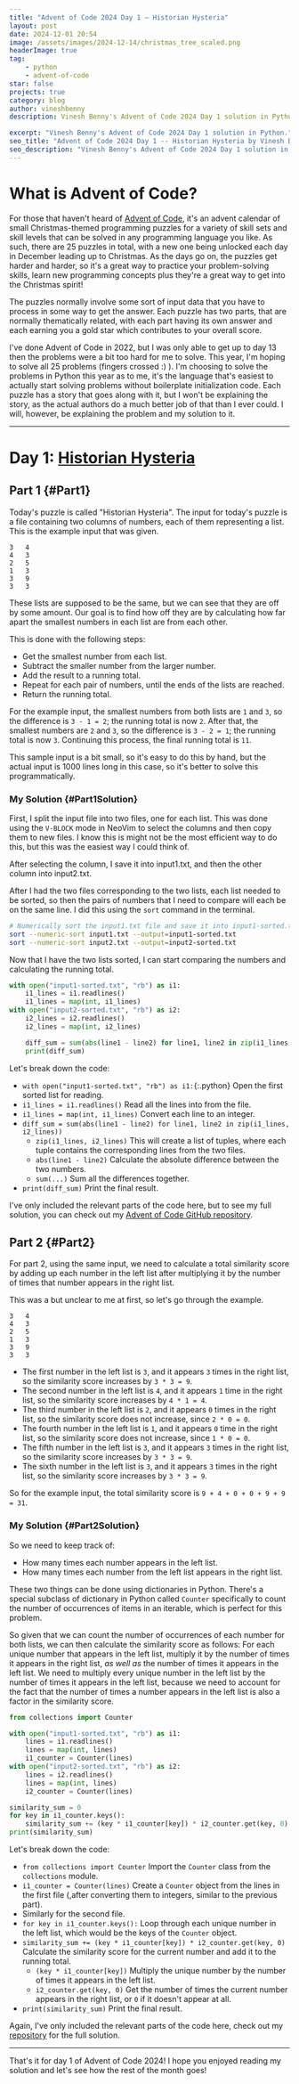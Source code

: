 ```yaml
---
title: "Advent of Code 2024 Day 1 – Historian Hysteria"
layout: post
date: 2024-12-01 20:54
image: /assets/images/2024-12-14/christmas_tree_scaled.png
headerImage: true
tag:
    - python
    - advent-of-code
star: false
projects: true
category: blog
author: vineshbenny
description: Vinesh Benny's Advent of Code 2024 Day 1 solution in Python.

excerpt: "Vinesh Benny's Advent of Code 2024 Day 1 solution in Python."
seo_title: "Advent of Code 2024 Day 1 -- Historian Hysteria by Vinesh Benny"
seo_description: "Vinesh Benny's Advent of Code 2024 Day 1 solution in Python."
---
```


# What is Advent of Code?

For those that haven't heard of
[Advent of Code](https://adventofcode.com/2024/about), it's an advent calendar
of small Christmas-themed programming puzzles for a variety of skill sets and
skill levels that can be solved in any programming language you like. As such,
there are 25 puzzles in total, with a new one being unlocked each day in
December leading up to Christmas. As the days go on, the puzzles get harder and
harder, so it's a great way to practice your problem-solving skills, learn new
programming concepts plus they're a great way to get into the Christmas spirit!

The puzzles normally involve some sort of input data that you have to process in
some way to get the answer. Each puzzle has two parts, that are normally
thematically related, with each part having its own answer and each earning you
a gold star which contributes to your overall score.

I've done Advent of Code in 2022, but I was only able to get up to day 13 then
the problems were a bit too hard for me to solve. This year, I'm hoping to solve
all 25 problems (fingers crossed :) ). I'm choosing to solve the problems in
Python this year as to me, it's the language that's easiest to actually start
solving problems without boilerplate initialization code. Each puzzle has a
story that goes along with it, but I won't be explaining the story, as the
actual authors do a much better job of that than I ever could. I will, however,
be explaining the problem and my solution to it.

---

# Day 1: [Historian Hysteria](https://adventofcode.com/2024/day/1)

## Part 1 {#Part1}

Today's puzzle is called "Historian Hysteria". The input for today's puzzle is a
file containing two columns of numbers, each of them representing a list. This
is the example input that was given.

```plaintext
3   4
4   3
2   5
1   3
3   9
3   3
```

These lists are supposed to be the same, but we can see that they are off by
some amount. Our goal is to find how off they are by calculating how far apart
the smallest numbers in each list are from each other.

This is done with the following steps:

- Get the smallest number from each list.
- Subtract the smaller number from the larger number.
- Add the result to a running total.
- Repeat for each pair of numbers, until the ends of the lists are reached.
- Return the running total.

For the example input, the smallest numbers from both lists are `1` and `3`, so
the difference is `3 - 1 = 2`; the running total is now `2`. After that, the
smallest numbers are `2` and `3`, so the difference is `3 - 2 = 1`; the running
total is now `3`. Continuing this process, the final running total is `11`.

This sample input is a bit small, so it's easy to do this by hand, but the
actual input is 1000 lines long in this case, so it's better to solve this
programmatically.

### My Solution {#Part1Solution}

First, I split the input file into two files, one for each list. This was done
using the `V-BLOCK` mode in NeoVim to select the columns and then copy them to
new files. I know this is might not be the most efficient way to do this, but
this was the easiest way I could think of.

<div>
	<figcaption class="caption">After selecting the column, I save it into input1.txt, and then the other column into input2.txt.</figcaption>
	<script src="https://asciinema.org/a/9sk3YHQ2O9WVlIrqiq6NlDuX6.js" id="asciicast-9sk3YHQ2O9WVlIrqiq6NlDuX6" async="true"></script>
</div>

After I had the two files corresponding to the two lists, each list needed to be
sorted, so then the pairs of numbers that I need to compare will each be on the
same line. I did this using the `sort` command in the terminal.

```bash
# Numerically sort the input1.txt file and save it into input1-sorted.txt
sort --numeric-sort input1.txt --output=input1-sorted.txt
sort --numeric-sort input2.txt --output=input2-sorted.txt
```

Now that I have the two lists sorted, I can start comparing the numbers and
calculating the running total.

```python
with open("input1-sorted.txt", "rb") as i1:
    i1_lines = i1.readlines()
    i1_lines = map(int, i1_lines)
with open("input2-sorted.txt", "rb") as i2:
    i2_lines = i2.readlines()
    i2_lines = map(int, i2_lines)

    diff_sum = sum(abs(line1 - line2) for line1, line2 in zip(i1_lines, i2_lines))
    print(diff_sum)
```

Let's break down the code:

- `with open("input1-sorted.txt", "rb") as i1:`{:.python} Open the first sorted
  list for reading.
- `i1_lines = i1.readlines()` Read all the lines into from the file.
- `i1_lines = map(int, i1_lines)` Convert each line to an integer.
- `diff_sum = sum(abs(line1 - line2) for line1, line2 in zip(i1_lines, i2_lines))`
  - `zip(i1_lines, i2_lines)` This will create a list of tuples, where each
    tuple contains the corresponding lines from the two files.
  - `abs(line1 - line2)` Calculate the absolute difference between the two
    numbers.
  - `sum(...)` Sum all the differences together.
- `print(diff_sum)` Print the final result.

I've only included the relevant parts of the code here, but to see my full
solution, you can check out my
[Advent of Code GitHub repository](https://github.com/VBenny42/AoC/blob/main/2024/day01/solution.py).

## Part 2 {#Part2}

For part 2, using the same input, we need to calculate a total similarity score
by adding up each number in the left list after multiplying it by the number of
times that number appears in the right list.

This was a but unclear to me at first, so let's go through the example.

```plaintext
3   4
4   3
2   5
1   3
3   9
3   3
```

- The first number in the left list is `3`, and it appears `3` times in the
  right list, so the similarity score increases by `3 * 3 = 9`.
- The second number in the left list is `4`, and it appears `1` time in the
  right list, so the similarity score increases by `4 * 1 = 4`.
- The third number in the left list is `2`, and it appears `0` times in the
  right list, so the similarity score does not increase, since `2 * 0 = 0`.
- The fourth number in the left list is `1`, and it appears `0` time in the
  right list, so the similarity score does not increase, since `1 * 0 = 0`.
- The fifth number in the left list is `3`, and it appears `3` times in the
  right list, so the similarity score increases by `3 * 3 = 9`.
- The sixth number in the left list is `3`, and it appears `3` times in the
  right list, so the similarity score increases by `3 * 3 = 9`.

So for the example input, the total similarity score is
`9 + 4 + 0 + 0 + 9 + 9 = 31`.

### My Solution {#Part2Solution}

So we need to keep track of:

- How many times each number appears in the left list.
- How many times each number from the left list appears in the right list.

These two things can be done using dictionaries in Python. There's a special
subclass of dictionary in Python called `Counter` specifically to count the
number of occurrences of items in an iterable, which is perfect for this
problem.

So given that we can count the number of occurrences of each number for both
lists, we can then calculate the similarity score as follows: For each unique
number that appears in the left list, multiply it by the number of times it
appears in the right list, _as well as_ the number of times it appears in the
left list. We need to multiply every unique number in the left list by the
number of times it appears in the left list, because we need to account for the
fact that the number of times a number appears in the left list is also a factor
in the similarity score.

```python
from collections import Counter

with open("input1-sorted.txt", "rb") as i1:
    lines = i1.readlines()
    lines = map(int, lines)
    i1_counter = Counter(lines)
with open("input2-sorted.txt", "rb") as i2:
    lines = i2.readlines()
    lines = map(int, lines)
    i2_counter = Counter(lines)

similarity_sum = 0
for key in i1_counter.keys():
    similarity_sum += (key * i1_counter[key]) * i2_counter.get(key, 0)
print(similarity_sum)
```

Let's break down the code:

- `from collections import Counter` Import the `Counter` class from the
  `collections` module.
- `i1_counter = Counter(lines)` Create a `Counter` object from the lines in the
  first file (,after converting them to integers, similar to the previous part).
- Similarly for the second file.
- `for key in i1_counter.keys():` Loop through each unique number in the left
  list, which would be the keys of the `Counter` object.
- `similarity_sum += (key * i1_counter[key]) * i2_counter.get(key, 0)` Calculate
  the similarity score for the current number and add it to the running total.
  - `(key * i1_counter[key])` Multiply the unique number by the number of times
    it appears in the left list.
  - `i2_counter.get(key, 0)` Get the number of times the current number appears
    in the right list, or `0` if it doesn't appear at all.
- `print(similarity_sum)` Print the final result.

Again, I've only included the relevant parts of the code here, check out my
[repository](https://github.com/VBenny42/AoC/blob/main/2024/day01/solution.py)
for the full solution.

---

That's it for day 1 of Advent of Code 2024! I hope you enjoyed reading my
solution and let's see how the rest of the month goes!
